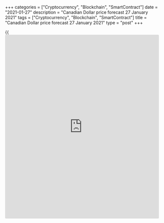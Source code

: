 +++
categories = ["Cryptocurrency", "Blockchain", "SmartContract"]
date = "2021-01-27"
description = "Canadian Dollar price forecast 27 January 2021"
tags = ["Cryptocurrency", "Blockchain", "SmartContract"]
title = "Canadian Dollar price forecast 27 January 2021"
type = "post"
+++

{{<iframe id="large-banner" src="https://www.bounty.group/#slide=22.0" width="100%" height="600" scrolling="no" style="border: 0px solid rgb(216, 221, 230); border-radius: 3px;">}}

2021-01-27

2021-01-27

Oil gets in Canadian Dollar's way. Forecast as of 27.01.2021Dmitri
Demidenko

The US dollar sellers decrease their activity in January against the
background of the high speed of the vaccination campaign in the US and
slow inoculation rates in other countries. The [USDCAD][1] bears were
also involved. Let us discuss the Forex outlook and make up a trading
plan

## Fundamental Canadian Dollar forecast for six months

Sometimes it's better to be small. The Fed, the largest central bank in
the world, cannot even think about a possible QE rollback. Tiff Macklem,
the Governor of the Bank of Canada, said that if the Canadian economy
develops following the regulator's forecasts, it will not need such a
considerable quantitative easing as it is now (CA$4 billion a week).
When one central bank intends to stand on the sidelines, and the other
thinks about normalizing monetary [policy](https://www.fintechee.com/policy/), the latter's currency should
strengthen. But the [USDCAD][1] prices are not going to grow.

According to the Bank of Canada, after a contraction in the first
quarter, the country's GDP will begin to expand during the rest of the
year actively. It is associated with the widespread introduction of
vaccines (previously, the regulator predicted that they would become
widely available by mid-2022, in January, this period shifted to the end
of 2021), liftings of lockdowns, and spending money received by
consumers as part of fiscal assistance packages. Bloomberg experts share
identical views.

### Canada GDP Forecast

 _Source: Bloomberg._

The IMF is not so optimistic. On the contrary, the organization that
raised estimates for global GDP lowered its forecast for Canadian
economy from + 5.2% to + 3.6% for 2021. Most likely, the IMF was
affected by a weak start at the beginning of the year, problems with
vaccinations, as well as the new US President's slogan "Buy American!".
According to Canadian officials, these factors can cause severe damage
to trade relations between the two countries.

As of January 24, 20.5 million people (5.2% of the population) were
vaccinated in the United States, 816.5 thousand (1.1%) in Canada. At the
same time, Pfizer intends to accelerate the supply of vaccines to the
US, and Joe Biden promises to inoculate 100 million Americans in the
first 100 days of being in power. On the contrary, Canada suffers from
problems with the Pfizer plant in Belgium, like the EU. The supply of
vaccines has slowed down and will resume in the required quantity only
by mid-February. The vaccine race directly affects Forex exchange rates.
It makes people forget for a while about monetary [policy](https://www.fintechee.com/policy/), which still
depends on GDP growth, liftings of lockdowns, and the vaccination
campaign's speed.

It should be noted that [USDCAD][1] bears are hindered not only by
vaccination rates, but also by the slowed growth of a key component of
Canada's exports, oil.

### Dynamics of [USDCAD][1] and Brent

 _Source: Trading Economics._

If in October-December, [Brent][2] and [WTI][3] prices showed rapid
growth on expectations of a recovery in global demand and the firm
intention of OPEC+ to stabilize the market by reducing production, then
at the beginning of 2021, a lot has changed. The slow roll-out of
vaccines and the risks of a double recession in selected oil-consuming
countries have forced oil to consolidate.

### [USDCAD][1] trading plan for six months

In my opinion, the oil pullback will contribute to the correction of
[USDCAD][1] in the short-term investment horizon. In the future, the
downtrend will recover. I expect that in 3, 6, and 12 months the pair
will be near 1.265, 1.23, and 1.245 marks. For these six months, I would
suggest selling on growth.





## Price chart of USDCAD in real time mode

The content of this article reflects the author’s opinion and does not
necessarily reflect the official position of LiteForex. The material
published on this page is provided for informational purposes only and
should not be considered as the provision of investment advice for the
purposes of Directive 2004/39/EC.

Rate this article:

{{value}}

( {{count}} {{title}} )

   1. my.liteforex.com/trading/chart?symbol=USDCAD&returnUrl=true
   2. my.liteforex.com/trading/chart?symbol=UKBrent&returnUrl=true
   3. my.liteforex.com/trading/chart?symbol=USCrude&returnUrl=true